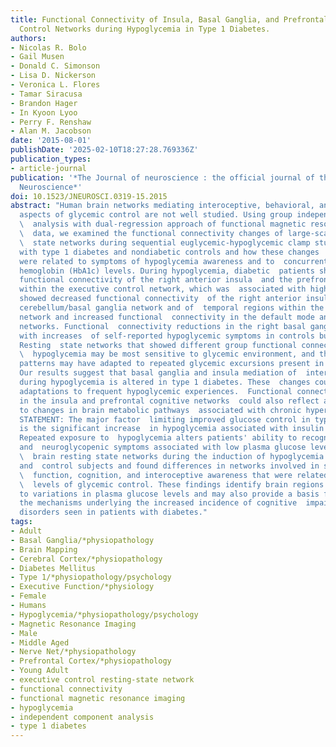 ```yaml
---
title: Functional Connectivity of Insula, Basal Ganglia, and Prefrontal Executive
  Control Networks during Hypoglycemia in Type 1 Diabetes.
authors:
- Nicolas R. Bolo
- Gail Musen
- Donald C. Simonson
- Lisa D. Nickerson
- Veronica L. Flores
- Tamar Siracusa
- Brandon Hager
- In Kyoon Lyoo
- Perry F. Renshaw
- Alan M. Jacobson
date: '2015-08-01'
publishDate: '2025-02-10T18:27:28.769336Z'
publication_types:
- article-journal
publication: '*The Journal of neuroscience : the official journal of the Society for
  Neuroscience*'
doi: 10.1523/JNEUROSCI.0319-15.2015
abstract: "Human brain networks mediating interoceptive, behavioral, and cognitive
  aspects of glycemic control are not well studied. Using group independent component\
  \  analysis with dual-regression approach of functional magnetic resonance imaging\
  \  data, we examined the functional connectivity changes of large-scale resting\
  \  state networks during sequential euglycemic-hypoglycemic clamp studies in  patients
  with type 1 diabetes and nondiabetic controls and how these changes  during hypoglycemia
  were related to symptoms of hypoglycemia awareness and to  concurrent glycosylated
  hemoglobin (HbA1c) levels. During hypoglycemia, diabetic  patients showed increased
  functional connectivity of the right anterior insula  and the prefrontal cortex
  within the executive control network, which was  associated with higher HbA1c. Controls
  showed decreased functional connectivity  of the right anterior insula with the
  cerebellum/basal ganglia network and of  temporal regions within the temporal pole
  network and increased functional  connectivity in the default mode and sensorimotor
  networks. Functional  connectivity reductions in the right basal ganglia were correlated
  with increases  of self-reported hypoglycemic symptoms in controls but not in patients.
  Resting  state networks that showed different group functional connectivity during\
  \  hypoglycemia may be most sensitive to glycemic environment, and their  connectivity
  patterns may have adapted to repeated glycemic excursions present in  type 1 diabetes.
  Our results suggest that basal ganglia and insula mediation of  interoceptive awareness
  during hypoglycemia is altered in type 1 diabetes. These  changes could be neuroplastic
  adaptations to frequent hypoglycemic experiences.  Functional connectivity changes
  in the insula and prefrontal cognitive networks  could also reflect an adaptation
  to changes in brain metabolic pathways  associated with chronic hyperglycemia. SIGNIFICANCE
  STATEMENT: The major factor  limiting improved glucose control in type 1 diabetes
  is the significant increase  in hypoglycemia associated with insulin treatment.
  Repeated exposure to  hypoglycemia alters patients' ability to recognize the autonomic
  and  neuroglycopenic symptoms associated with low plasma glucose levels. We examined\
  \  brain resting state networks during the induction of hypoglycemia in diabetic
  and  control subjects and found differences in networks involved in sensorimotor\
  \  function, cognition, and interoceptive awareness that were related to chronic\
  \  levels of glycemic control. These findings identify brain regions that are  sensitive
  to variations in plasma glucose levels and may also provide a basis for  understanding
  the mechanisms underlying the increased incidence of cognitive  impairment and affective
  disorders seen in patients with diabetes."
tags:
- Adult
- Basal Ganglia/*physiopathology
- Brain Mapping
- Cerebral Cortex/*physiopathology
- Diabetes Mellitus
- Type 1/*physiopathology/psychology
- Executive Function/*physiology
- Female
- Humans
- Hypoglycemia/*physiopathology/psychology
- Magnetic Resonance Imaging
- Male
- Middle Aged
- Nerve Net/*physiopathology
- Prefrontal Cortex/*physiopathology
- Young Adult
- executive control resting-state network
- functional connectivity
- functional magnetic resonance imaging
- hypoglycemia
- independent component analysis
- type 1 diabetes
---
```

